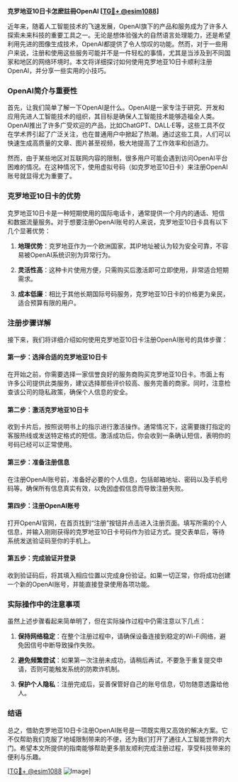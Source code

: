 **克罗地亚10日卡怎麽註冊OpenAI [[TG💪+ @esim1088](https://t.me/s/esim1088)]**

近年来，随着人工智能技术的飞速发展，OpenAI旗下的产品和服务成为了许多人探索未来科技的重要工具之一。无论是想体验强大的自然语言处理能力，还是希望利用先进的图像生成技术，OpenAI都提供了令人惊叹的功能。然而，对于一些用户来说，注册和使用这些服务可能并不是一件轻松的事情，尤其是当涉及到不同国家和地区的网络环境时。本文将详细探讨如何使用克罗地亚10日卡顺利注册OpenAI，并分享一些实用的小技巧。

### OpenAI简介与重要性

首先，让我们简单了解一下OpenAI是什么。OpenAI是一家专注于研究、开发和应用先进人工智能技术的组织，其目标是确保人工智能技术能够造福全人类。OpenAI推出了许多广受欢迎的产品，比如ChatGPT、DALL·E等，这些工具不仅在学术界引起了广泛关注，也在普通用户中掀起了热潮。通过这些工具，人们可以快速生成高质量的文章、图片甚至视频，极大地提高了工作效率和创造力。

然而，由于某些地区对互联网内容的限制，很多用户可能会遇到访问OpenAI平台困难的情况。在这种情况下，使用虚拟号码（如克罗地亚10日卡）来注册OpenAI账号就显得尤为重要了。

### 克罗地亚10日卡的优势

克罗地亚10日卡是一种短期使用的国际电话卡，通常提供一个月内的通话、短信和数据流量服务。对于想要注册OpenAI账号的人来说，克罗地亚10日卡具有以下几个显著优势：

1. **地理优势**：克罗地亚作为一个欧洲国家，其IP地址被认为较为安全可靠，不容易被OpenAI系统识别为异常行为。
   
2. **灵活性高**：这种卡片使用方便，只需购买后激活即可立即使用，非常适合短期需求。

3. **成本低廉**：相比于其他长期国际号码服务，克罗地亚10日卡的价格更为亲民，适合预算有限的用户。

### 注册步骤详解

接下来，我们将详细介绍如何使用克罗地亚10日卡注册OpenAI账号的具体步骤：

#### 第一步：选择合适的克罗地亚10日卡

在开始之前，你需要选择一家信誉良好的服务商购买克罗地亚10日卡。市面上有许多公司提供此类服务，建议选择那些评价较高、服务完善的商家。同时，注意检查该公司的隐私政策，确保个人信息的安全。

#### 第二步：激活克罗地亚10日卡

收到卡片后，按照说明书上的指示进行激活操作。通常情况下，这需要拨打指定的客服热线或发送特定格式的短信。激活成功后，你会收到一条确认短信，表明你的号码已经可以正常使用。

#### 第三步：准备注册信息

在注册OpenAI账号前，准备好必要的个人信息，包括邮箱地址、密码以及手机号码等。确保所有信息真实有效，以免因虚假信息而导致注册失败。

#### 第四步：注册OpenAI账号

打开OpenAI官网，在首页找到“注册”按钮并点击进入注册页面。填写所需的个人信息，并输入刚刚获得的克罗地亚10日卡号码作为验证方式。提交表单后，等待系统发送验证码至你的手机上。

#### 第五步：完成验证并登录

收到验证码后，将其填入相应位置以完成身份验证。如果一切正常，你将成功创建一个新的OpenAI账号，并能直接登录使用各项功能。

### 实际操作中的注意事项

虽然上述步骤看起来简单明了，但在实际操作过程中仍需注意以下几点：

1. **保持网络稳定**：在整个注册过程中，请确保设备连接到稳定的Wi-Fi网络，避免因信号中断导致操作失败。

2. **避免频繁尝试**：如果第一次注册未成功，请稍后再试，不要急于重复提交申请，否则可能触发系统的防欺诈机制。

3. **保护个人隐私**：注册完成后，妥善保管好自己的账号信息，切勿随意透露给他人。

### 结语

总之，借助克罗地亚10日卡注册OpenAI账号是一项既实用又高效的解决方案。它不仅帮助我们克服了地域限制带来的不便，还为我们打开了通往人工智能世界的大门。希望本文所提供的指南能够帮助更多朋友顺利完成注册过程，享受科技带来的便利与乐趣。

[[TG💪+ @esim1088](https://t.me/s/esim1088) ![Image](https://i.postimg.cc/4NQfJmqS/Snipaste-2025-05-13-00-14-12.png)]